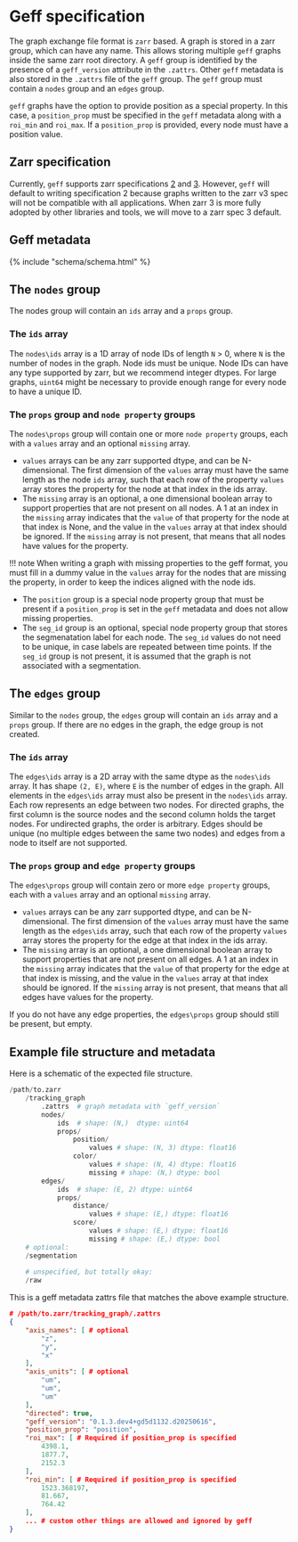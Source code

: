 # Geff specification

The graph exchange file format is `zarr` based. A graph is stored in a zarr group, which can have any name. This allows storing multiple `geff` graphs inside the same zarr root directory. A `geff` group is identified by the presence of a `geff_version` attribute in the `.zattrs`. Other `geff` metadata is also stored in the `.zattrs` file of the `geff` group. The `geff` group must contain a `nodes` group and an `edges` group.

`geff` graphs have the option to provide position as a special property. In this case, a `position_prop` must be specified in the `geff` metadata along with a `roi_min` and `roi_max`. If a `position_prop` is provided, every node must have a position value.

## Zarr specification

Currently, `geff` supports zarr specifications [2](https://zarr-specs.readthedocs.io/en/latest/v2/v2.0.html) and [3](https://zarr-specs.readthedocs.io/en/latest/v3/core/index.html). However, `geff` will default to writing specification 2 because graphs written to the zarr v3 spec will not be compatible with all applications. When zarr 3 is more fully adopted by other libraries and tools, we will move to a zarr spec 3 default.

## Geff metadata

{%
    include "schema/schema.html"
%}

## The `nodes` group
The nodes group will contain an `ids` array and a `props` group.

### The `ids` array
The `nodes\ids` array is a 1D array of node IDs of length `N` > 0, where `N` is the number of nodes in the graph. Node ids must be unique. Node IDs can have any type supported by zarr, but we recommend integer dtypes. For large graphs, `uint64` might be necessary to provide enough range for every node to have a unique ID. 

### The `props` group and `node property` groups
The `nodes\props` group will contain one or more `node property` groups, each with a `values` array and an optional `missing` array.

- `values` arrays can be any zarr supported dtype, and can be N-dimensional. The first dimension of the `values` array must have the same length as the node `ids` array, such that each row of the property `values` array stores the property for the node at that index in the ids array.
- The `missing` array is an optional, a one dimensional boolean array to support properties that are not present on all nodes. A 1 at an index in the `missing` array indicates that the `value` of that property for the node at that index is None, and the value in the `values` array at that index should be ignored. If the `missing` array is not present, that means that all nodes have values for the property.

!!! note
    When writing a graph with missing properties to the geff format, you must fill in a dummy value in the `values` array for the nodes that are missing the property, in order to keep the indices aligned with the node ids.

- The `position` group is a special node property group that must be present if a `position_prop` is set in the `geff` metadata and does not allow missing properties.
- The `seg_id` group is an optional, special node property group that stores the segmenatation label for each node. The `seg_id` values do not need to be unique, in case labels are repeated between time points. If the `seg_id` group is not present, it is assumed that the graph is not associated with a segmentation. 
<!-- Perhaps we just let the user specify the seg id property in the metadata instead? Then you can point it to the node ids if you wanted to -->

## The `edges` group
Similar to the `nodes` group, the `edges` group will contain an `ids` array and a `props` group. If there are no edges in the graph, the edge group is not created.

### The `ids` array
The `edges\ids` array is a 2D array with the same dtype as the `nodes\ids` array. It has shape `(2, E)`, where `E` is the number of edges in the graph. All elements in the `edges\ids` array must also be present in the `nodes\ids` array.
Each row represents an edge between two nodes. For directed graphs, the first column is the source nodes and the second column holds the target nodes. For undirected graphs, the order is arbitrary.
Edges should be unique (no multiple edges between the same two nodes) and edges from a node to itself are not supported.

### The `props` group and `edge property` groups
The `edges\props` group will contain zero or more `edge property` groups, each with a `values` array and an optional `missing` array.

- `values` arrays can be any zarr supported dtype, and can be N-dimensional. The first dimension of the `values` array must have the same length as the `edges\ids` array, such that each row of the property `values` array stores the property for the edge at that index in the ids array.
- The `missing` array is an optional, a one dimensional boolean array to support properties that are not present on all edges. A 1 at an index in the `missing` array indicates that the `value` of that property for the edge at that index is missing, and the value in the `values` array at that index should be ignored. If the `missing` array is not present, that means that all edges have values for the property.

If you do not have any edge properties, the `edges\props` group should still be present, but empty.

## Example file structure and metadata
Here is a schematic of the expected file structure.
``` python
/path/to.zarr
    /tracking_graph
	    .zattrs  # graph metadata with `geff_version`
	    nodes/
            ids  # shape: (N,)  dtype: uint64
            props/
                position/
                    values # shape: (N, 3) dtype: float16
                color/
                    values # shape: (N, 4) dtype: float16
                    missing # shape: (N,) dtype: bool
	    edges/
            ids  # shape: (E, 2) dtype: uint64
            props/
                distance/
                    values # shape: (E,) dtype: float16
                score/
                    values # shape: (E,) dtype: float16
                    missing # shape: (E,) dtype: bool
    # optional:
    /segmentation 
    
    # unspecified, but totally okay:
    /raw 
```
This is a geff metadata zattrs file that matches the above example structure.
```json
# /path/to.zarr/tracking_graph/.zattrs
{
    "axis_names": [ # optional
        "z",
        "y",
        "x"
    ],
    "axis_units": [ # optional
        "um",
        "um",
        "um"
    ],
    "directed": true,
    "geff_version": "0.1.3.dev4+gd5d1132.d20250616",
    "position_prop": "position",
    "roi_max": [ # Required if position_prop is specified
        4398.1,
        1877.7,
        2152.3
    ],
    "roi_min": [ # Required if position_prop is specified
        1523.368197,
        81.667,
        764.42
    ],
    ... # custom other things are allowed and ignored by geff
}
```
